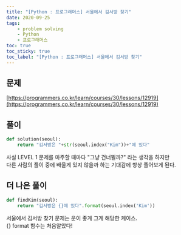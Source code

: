 ```yaml
---
title: "[Python : 프로그래머스] 서울에서 김서방 찾기"
date: 2020-09-25
tags:
    - problem solving
    - Python
    - 프로그래머스
toc: true
toc_sticky: true
toc_label: "[Python : 프로그래머스] 서울에서 김서방 찾기"
---
```

## 문제
[https://programmers.co.kr/learn/courses/30/lessons/12919](https://programmers.co.kr/learn/courses/30/lessons/12919)
## 풀이
```python
def solution(seoul):
    return "김서방은 "+str(seoul.index("Kim"))+"에 있다"
```
사실 LEVEL 1 문제를 마주할 때마다 "그냥 건너뛸까?" 라는 생각을 하지만  
다른 사람의 풀이 중에 배울게 있지 않을까 하는 기대감에 항상 풀어보게 된다.  
## 더 나은 풀이
```python
def findKim(seoul):
    return "김서방은 {}에 있다".format(seoul.index('Kim'))
```
서울에서 김서방 찾기 문제는 운이 좋게 그게 해당한 케이스.  
{} format 함수는 처음알았다!  